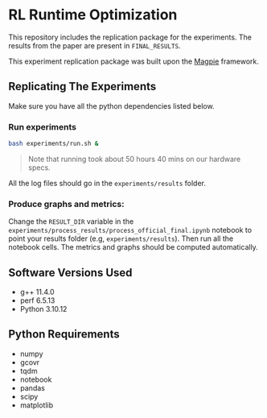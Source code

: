 # RL Runtime Optimization

This repository includes the replication package for the experiments. The results from the paper are present in `FINAL_RESULTS`.

This experiment replication package was built upon the [Magpie](https://github.com/bloa/magpie) framework.

## Replicating The Experiments

Make sure you have all the python dependencies listed below.

### Run experiments
```bash
bash experiments/run.sh &
```

> Note that running took about 50 hours 40 mins on our hardware specs. 

All the log files should go in the `experiments/results` folder.

### Produce graphs and metrics:

Change the `RESULT_DIR` variable in the `experiments/process_results/process_official_final.ipynb` notebook to point your results folder (e.g, `experiments/results`). Then run all the notebook cells. The metrics and graphs should be computed automatically.

## Software Versions Used
- g++ 11.4.0
- perf 6.5.13
- Python 3.10.12

## Python Requirements
- numpy
- gcovr
- tqdm
- notebook
- pandas
- scipy
- matplotlib